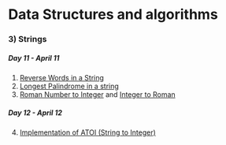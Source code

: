 
# Data Structures and algorithms
### 3) Strings
##### Day 11 - April 11
1. [Reverse Words in a String]()
2. [Longest Palindrome in a string]()
3. [Roman Number to Integer](https://github.com/Rani-dha/DSA/tree/master/3%20Strings/Integer%20to%20Roman) and [Integer to Roman]()

##### Day 12 - April 12
4. [Implementation of ATOI (String to Integer)]()
